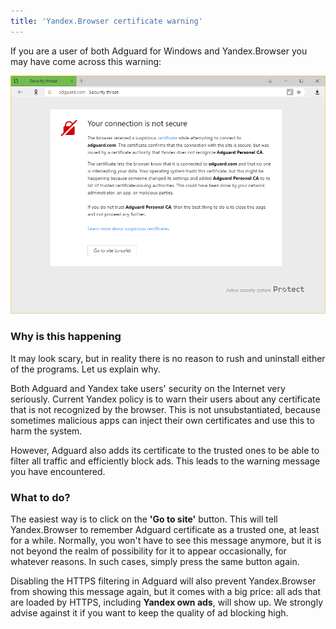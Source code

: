 ```yaml
---
title: 'Yandex.Browser certificate warning'
---
```


If you are a user of both Adguard for Windows and Yandex.Browser you may have come across this warning:

![](yandex-cert-en.png)

### Why is this happening

It may look scary, but in reality there is no reason to rush and uninstall either of the programs. Let us explain why.

Both Adguard and Yandex take users' security on the Internet very seriously. Current Yandex policy is to warn their users about any certificate that is not recognized by the browser. This is not unsubstantiated, because sometimes malicious apps can inject their own certificates and use this to harm the system. 

However, Adguard also adds its certificate to the trusted ones to be able to filter all traffic and efficiently block ads. This leads to the warning message you have encountered.

### What to do?

The easiest way is to click on the **'Go to site'** button. This will tell Yandex.Browser to remember Adguard certificate as a trusted one, at least for a while. Normally, you won't have to see this message anymore, but it is not beyond the realm of possibility for it to appear occasionally, for whatever reasons. In such cases, simply press the same button again.

Disabling the HTTPS filtering in Adguard will also prevent Yandex.Browser from showing this message again, but it comes with a big price: all ads that are loaded by HTTPS, including **Yandex own ads**, will show up. We strongly advise against it if you want to keep the quality of ad blocking high.
